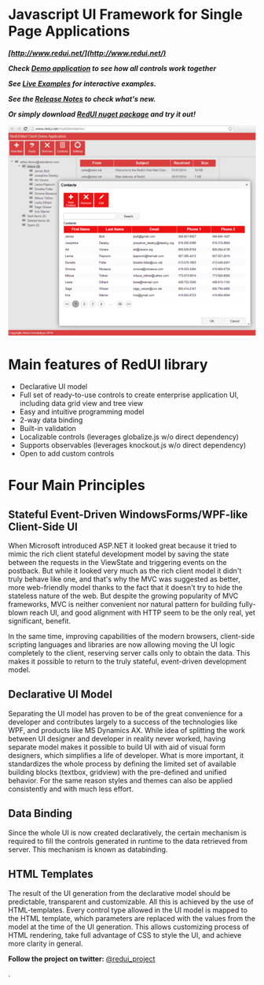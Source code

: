 # Javascript UI Framework for Single Page Applications

**_[http://www.redui.net/](http://www.redui.net/)_**


**_Check [Demo application](http://www.redui.net/mailclientdemo/) to see how all controls work together_**

**_See [Live Examples](http://www.redui.net/examples/) for interactive examples._**

**_See the [Release Notes](Release-Notes) to check what's new._**

**_Or simply download [RedUI nuget package](https://www.nuget.org/packages/redui/) and try it out!_**


![](Home_demo.png)


# Main features of RedUI library

* Declarative UI model
* Full set of ready-to-use controls to create enterprise application UI, including data grid view and tree view
* Easy and intuitive programming model
* 2-way data binding
* Built-in validation
* Localizable controls (leverages globalize.js w/o direct dependency)
* Supports observables (leverages knockout.js w/o direct dependency)
* Open to add custom controls

# Four Main Principles

## Stateful Event-Driven WindowsForms/WPF-like Client-Side UI

When Microsoft introduced ASP.NET it looked great because it tried to mimic the rich client stateful development model by saving the state between the requests in the ViewState and triggering events on the postback. But while it looked very much as the rich client model it didn't truly behave like one, and that's why the MVC was suggested as better, more web-friendly model thanks to the fact that it doesn't try to hide the stateless nature of the web. But despite the growing popularity of MVC frameworks, MVC is neither convenient nor natural pattern for building fully-blown reach UI, and good alignment with HTTP seem to be the only real, yet significant, benefit.

In the same time, improving capabilities of the modern browsers, client-side scripting languages and libraries are now allowing moving the UI logic completely to the client, reserving server calls only to obtain the data. This makes it possible to return to the truly stateful, event-driven development model.

## Declarative UI Model

Separating the UI model has proven to be of the great convenience for a developer and contributes largely to a success of the technologies like WPF, and products like MS Dynamics AX. While idea of splitting the work between UI designer and developer in reality never worked, having separate model makes it possible to build UI with aid of visual form designers, which simplifies a life of developer. What is more important, it standardizes the whole process by defining the limited set of available building blocks (textbox, gridview) with the pre-defined and unified behavior. For the same reason styles and themes can also be applied consistently and with much less effort.

## Data Binding

Since the whole UI is now created declaratively, the certain mechanism is required to fill the controls generated in runtime to the data retrieved from server. This mechanism is known as databinding.

## HTML Templates

The result of the UI generation from the declarative model should be predictable, transparent and customizable. All this is achieved by the use of HTML-templates. Every control type allowed in the UI model is mapped to the HTML template, which parameters are replaced with the values from the model at the time of the UI generation. This allows customizing process of HTML rendering, take full advantage of CSS to style the UI, and achieve more clarity in general.


**Follow the project on twitter:** [@redui_project](https://twitter.com/redui_project)

.